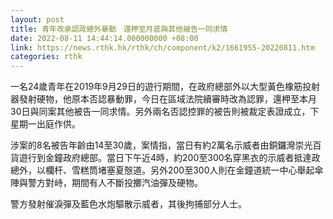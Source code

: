 ```yaml
---
layout: post
title: 青年改承認政總外暴動　還柙至月底與其他被告一同求情
date: 2022-08-11 14:44:14.000000000 +08:00
link: https://news.rthk.hk/rthk/ch/component/k2/1661955-20220811.htm
categories: rthk
---
```


一名24歲青年在2019年9月29日的遊行期間，在政府總部外以大型黃色橡筋投射器發射硬物，他原本否認暴動罪，今日在區域法院續審時改為認罪，還柙至本月30日與同案其他被告一同求情。另外兩名否認控罪的被告則被裁定表證成立，下星期一出庭作供。

涉案的8名被告年齡由14至30歲，案情指，當日有約2萬名示威者由銅鑼灣崇光百貨遊行到金鐘政府總部。當日下午近4時，約200至300名穿黑衣的示威者抵達政總外，以欄杆、雪糕筒堵塞夏慤道。另外200至300人則在金鐘道統一中心舉起傘陣與警方對峙，期間有人不斷投擲汽油彈及硬物。

警方發射催淚彈及藍色水炮驅散示威者，其後拘捕部分人士。
